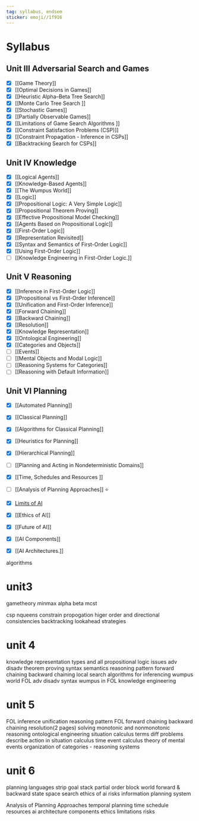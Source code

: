 ```yaml
---
tag: syllabus, endsem
sticker: emoji//1f916
---
```

# Syllabus

## Unit III Adversarial Search and Games
 - [x] [[Game Theory]]
 - [x] [[Optimal Decisions in Games]]
 - [x] [[Heuristic Alpha–Beta Tree Search]]
 - [x] [[Monte Carlo Tree Search ]]
 - [x] [[Stochastic Games]]
 - [x] [[Partially Observable Games]]
 - [x] [[Limitations of Game Search Algorithms ]]
 - [x] [[Constraint Satisfaction Problems (CSP)]]
 - [x] [[Constraint Propagation -  Inference in CSPs]]
 - [x] [[Backtracking Search for CSPs]]

## Unit IV Knowledge
 - [x] [[Logical Agents]]
 - [x] [[Knowledge-Based Agents]]
 - [x] [[The Wumpus World]]
 - [x] [[Logic]]
 - [x] [[Propositional Logic: A Very Simple Logic]]
 - [x] [[Propositional Theorem Proving]]
 - [x] [[Effective Propositional Model Checking]]
 - [x] [[Agents Based on Propositional Logic]]
 - [x] [[First-Order Logic]]
 - [x] [[Representation Revisited]]
 - [x] [[Syntax and Semantics of First-Order Logic]]
 - [x] [[Using First-Order Logic]]
 - [ ] [[Knowledge Engineering in First-Order Logic.]]

## Unit V Reasoning
 - [x] [[Inference in First-Order Logic]]
 - [x] [[Propositional vs First-Order Inference]]
 - [x] [[Unification and First-Order Inference]]
 - [x] [[Forward Chaining]]
 - [x] [[Backward Chaining]]
 - [x] [[Resolution]]
 - [x] [[Knowledge Representation]]
 - [x] [[Ontological Engineering]]
 - [x] [[Categories and Objects]]
 - [ ] [[Events]]
 - [ ] [[Mental Objects and Modal Logic]]
 - [ ] [[Reasoning Systems for Categories]]
 - [ ] [[Reasoning with Default Information]]

## Unit VI Planning
 - [x] [[Automated Planning]]
 - [x] [[Classical Planning]]
 - [x] [[Algorithms for Classical Planning]]
 - [x] [[Heuristics for Planning]]
 - [x] [[Hierarchical Planning]]
 - [ ] [[Planning and Acting in Nondeterministic Domains]]
 - [x] [[Time, Schedules and Resources ]]
 - [ ] [[Analysis of Planning Approaches]] ⭐
 - [x] [Limits of AI](Limits%20of%20AI.md) 
 - [x] [[Ethics of AI]]
 - [x] [[Future of AI]]
 - [x] [[AI Components]]
 - [x] [[AI Architectures.]]


algorithms 
# unit3

gametheory
minmax
alpha beta
mcst

csp
nqueens
constrain propogation
higer order and directional consistencies
backtracking lookahead strategies

# unit 4
knowledge representation 
types and all
propositional logic 
issues
adv disadv
theorem proving
syntax 
semantics 
reasoning pattern
forward chaining 
backward chaining
local search algorithms for inferencing
wumpus world 
FOL
adv disadv
syntax
wumpus in FOL
knowledge engineering 


# unit 5
FOL inference 
unification 
reasoning pattern FOL
forward chaining 
backward chaining
resolution(2 pages) solving
monotonic and nonmonotonic reasoning 
ontological engineering 
situation calculus
	terms
	diff problems
	describe action in situation calculus 
time event calculus 
theory of  mental events 
organization of categories - reasoning systems 

# unit 6
planning languages
strip
goal stack
partial order 
block world 
forward & backward  state space search
ethics of ai
risks
information planning system

Analysis of Planning Approaches
temporal planning 
time schedule resources
ai architecture
components 
ethics 
limitations 
risks 
